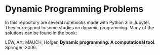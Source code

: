 # Dynamic Programming Problems

In this repository are several notebooks made with Python 3 in Jupyter.
They correspond to some studies on dynamic programming.
Many of the solutions can be found in the book:

LEW, Art; MAUCH, Holger. __Dynamic programming: A computational tool__. Springer, 2006.